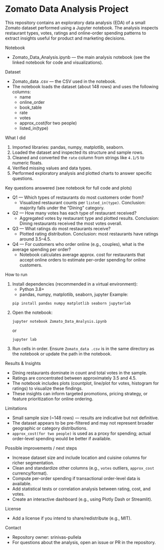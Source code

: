 # Zomato Data Analysis Project

This repository contains an exploratory data analysis (EDA) of a small Zomato dataset performed using a Jupyter notebook. The analysis inspects restaurant types, votes, ratings and online-order spending patterns to extract insights useful for product and marketing decisions.

Notebook
- Zomato_Data_Analysis.ipynb — the main analysis notebook (see the linked notebook for code and visualizations).

Dataset
- Zomato_data .csv — the CSV used in the notebook.
- The notebook loads the dataset (about 148 rows) and uses the following columns:
  - name
  - online_order
  - book_table
  - rate
  - votes
  - approx_cost(for two people)
  - listed_in(type)

What I did
1. Imported libraries: pandas, numpy, matplotlib, seaborn.
2. Loaded the dataset and inspected its structure and sample rows.
3. Cleaned and converted the `rate` column from strings like `4.1/5` to numeric floats.
4. Verified missing values and data types.
5. Performed exploratory analysis and plotted charts to answer specific questions.

Key questions answered (see notebook for full code and plots)
- Q1 — Which types of restaurants do most customers order from?
  - Visualized restaurant counts per `listed_in(type)`. Conclusion: majority falls under the "Dining" category.
- Q2 — How many votes has each type of restaurant received?
  - Aggregated votes by restaurant type and plotted results. Conclusion: Dining restaurants received the most votes overall.
- Q3 — What ratings do most restaurants receive?
  - Plotted rating distribution. Conclusion: most restaurants have ratings around 3.5–4.5.
- Q4 — For customers who order online (e.g., couples), what is the average spending per order?
  - Notebook calculates average approx. cost for restaurants that accept online orders to estimate per-order spending for online customers.

How to run
1. Install dependencies (recommended in a virtual environment):
   - Python 3.8+
   - pandas, numpy, matplotlib, seaborn, jupyter
   Example:
   ```
   pip install pandas numpy matplotlib seaborn jupyterlab
   ```
2. Open the notebook:
   ```
   jupyter notebook Zomato_Data_Analysis.ipynb
   ```
   or
   ```
   jupyter lab
   ```
3. Run cells in order. Ensure `Zomato_data .csv` is in the same directory as the notebook or update the path in the notebook.

Results & Insights
- Dining restaurants dominate in count and total votes in the sample.
- Ratings are concentrated between approximately 3.5 and 4.5.
- The notebook includes plots (countplot, line/plot for votes, histogram for ratings) to visualize these findings.
- These insights can inform targeted promotions, pricing strategy, or feature prioritization for online ordering.

Limitations
- Small sample size (~148 rows) — results are indicative but not definitive.
- The dataset appears to be pre-filtered and may not represent broader geographic or category distributions.
- `approx_cost(for two people)` is used as a proxy for spending; actual order-level spending would be better if available.

Possible improvements / next steps
- Increase dataset size and include location and cuisine columns for richer segmentation.
- Clean and standardize other columns (e.g., `votes` outliers, `approx_cost` currency/format).
- Compute per-order spending if transactional order-level data is available.
- Add statistical tests or correlation analysis between rating, cost, and votes.
- Create an interactive dashboard (e.g., using Plotly Dash or Streamlit).

License
- Add a license if you intend to share/redistribute (e.g., MIT).

Contact
- Repository owner: srinivas-pullela
- For questions about the analysis, open an issue or PR in the repository.
